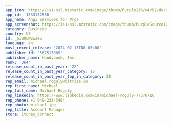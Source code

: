 ```yaml
---
app_icon: https://is1-ssl.mzstatic.com/image/thumb/Purple116/v4/b2/de/88/b2de88d1-1630-7604-bda3-2d3ecaed5497/AppIcon-0-1x_U007emarketing-0-10-0-85-220.png/1024x1024bb.png
app_id: '1533132556'
app_name: Angi Services for Pros
app_screenshot: https://is1-ssl.mzstatic.com/image/thumb/PurpleSource126/v4/d9/5b/5a/d95b5adf-b61f-5818-f202-b91accf58f23/904f3998-c37a-4180-8d6d-9165e60ee3d7_1284x2778-01.png/1284x2778bb.png
category: Business
country: US
id: _bIW0LW2wJeu
language: en
most_recent_release: '2024-02-15T00:00:00'
publisher_id: '567513085'
publisher_name: Handybook, Inc.
rank: '364'
release_count_in_past_year: '22'
release_count_in_past_year_category: 16
release_count_in_past_year_top_in_category: 38
rep_email: michael.roguly@bitrise.io
rep_first_name: Michael
rep_full_name: Michael Roguly
rep_linkedin: https://www.linkedin.com/in/michael-roguly-77376710
rep_phone: +1 949-233-3404
rep_photo: michael.jpg
rep_title: Account Manager
store: itunes_connect
---
```

